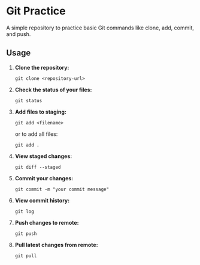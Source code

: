 # Git Practice

A simple repository to practice basic Git commands like clone, add, commit, and push.

## Usage

1. **Clone the repository:**
    ```
    git clone <repository-url>
    ```
2. **Check the status of your files:**
    ```
    git status
    ```
3. **Add files to staging:**
    ```
    git add <filename>
    ```
    or to add all files:
    ```
    git add .
    ```
4. **View staged changes:**
    ```
    git diff --staged
    ```
5. **Commit your changes:**
    ```
    git commit -m "your commit message"
    ```
6. **View commit history:**
    ```
    git log
    ```
7. **Push changes to remote:**
    ```
    git push
    ```
8. **Pull latest changes from remote:**
    ```
    git pull
    ```
